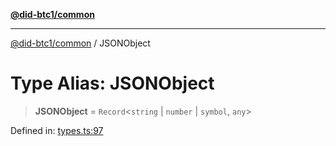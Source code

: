 [**@did-btc1/common**](../README.md)

***

[@did-btc1/common](../globals.md) / JSONObject

# Type Alias: JSONObject

> **JSONObject** = `Record`\<`string` \| `number` \| `symbol`, `any`\>

Defined in: [types.ts:97](https://github.com/dcdpr/did-btc1-js/blob/751aedd75738c26882a2149e644ae32b9e424707/packages/common/src/types.ts#L97)
